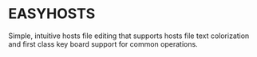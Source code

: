 # EASYHOSTS
Simple, intuitive hosts file editing that supports hosts file text colorization and first class key board support for common operations.
